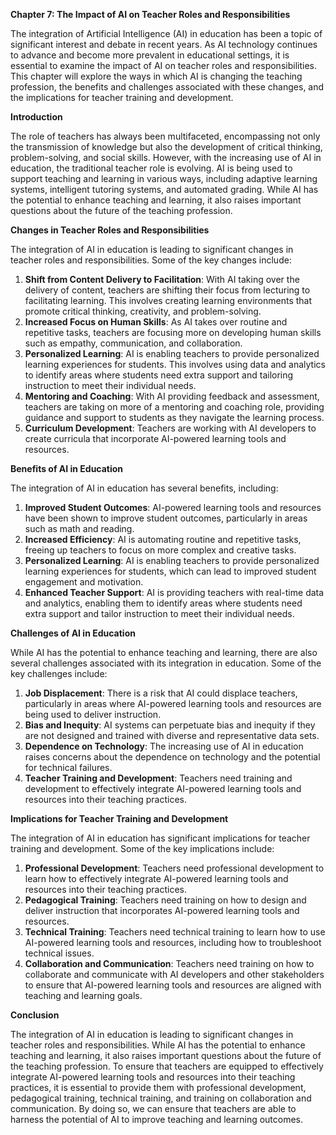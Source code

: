 **Chapter 7: The Impact of AI on Teacher Roles and Responsibilities**

The integration of Artificial Intelligence (AI) in education has been a topic of significant interest and debate in recent years. As AI technology continues to advance and become more prevalent in educational settings, it is essential to examine the impact of AI on teacher roles and responsibilities. This chapter will explore the ways in which AI is changing the teaching profession, the benefits and challenges associated with these changes, and the implications for teacher training and development.

**Introduction**

The role of teachers has always been multifaceted, encompassing not only the transmission of knowledge but also the development of critical thinking, problem-solving, and social skills. However, with the increasing use of AI in education, the traditional teacher role is evolving. AI is being used to support teaching and learning in various ways, including adaptive learning systems, intelligent tutoring systems, and automated grading. While AI has the potential to enhance teaching and learning, it also raises important questions about the future of the teaching profession.

**Changes in Teacher Roles and Responsibilities**

The integration of AI in education is leading to significant changes in teacher roles and responsibilities. Some of the key changes include:

1. **Shift from Content Delivery to Facilitation**: With AI taking over the delivery of content, teachers are shifting their focus from lecturing to facilitating learning. This involves creating learning environments that promote critical thinking, creativity, and problem-solving.
2. **Increased Focus on Human Skills**: As AI takes over routine and repetitive tasks, teachers are focusing more on developing human skills such as empathy, communication, and collaboration.
3. **Personalized Learning**: AI is enabling teachers to provide personalized learning experiences for students. This involves using data and analytics to identify areas where students need extra support and tailoring instruction to meet their individual needs.
4. **Mentoring and Coaching**: With AI providing feedback and assessment, teachers are taking on more of a mentoring and coaching role, providing guidance and support to students as they navigate the learning process.
5. **Curriculum Development**: Teachers are working with AI developers to create curricula that incorporate AI-powered learning tools and resources.

**Benefits of AI in Education**

The integration of AI in education has several benefits, including:

1. **Improved Student Outcomes**: AI-powered learning tools and resources have been shown to improve student outcomes, particularly in areas such as math and reading.
2. **Increased Efficiency**: AI is automating routine and repetitive tasks, freeing up teachers to focus on more complex and creative tasks.
3. **Personalized Learning**: AI is enabling teachers to provide personalized learning experiences for students, which can lead to improved student engagement and motivation.
4. **Enhanced Teacher Support**: AI is providing teachers with real-time data and analytics, enabling them to identify areas where students need extra support and tailor instruction to meet their individual needs.

**Challenges of AI in Education**

While AI has the potential to enhance teaching and learning, there are also several challenges associated with its integration in education. Some of the key challenges include:

1. **Job Displacement**: There is a risk that AI could displace teachers, particularly in areas where AI-powered learning tools and resources are being used to deliver instruction.
2. **Bias and Inequity**: AI systems can perpetuate bias and inequity if they are not designed and trained with diverse and representative data sets.
3. **Dependence on Technology**: The increasing use of AI in education raises concerns about the dependence on technology and the potential for technical failures.
4. **Teacher Training and Development**: Teachers need training and development to effectively integrate AI-powered learning tools and resources into their teaching practices.

**Implications for Teacher Training and Development**

The integration of AI in education has significant implications for teacher training and development. Some of the key implications include:

1. **Professional Development**: Teachers need professional development to learn how to effectively integrate AI-powered learning tools and resources into their teaching practices.
2. **Pedagogical Training**: Teachers need training on how to design and deliver instruction that incorporates AI-powered learning tools and resources.
3. **Technical Training**: Teachers need technical training to learn how to use AI-powered learning tools and resources, including how to troubleshoot technical issues.
4. **Collaboration and Communication**: Teachers need training on how to collaborate and communicate with AI developers and other stakeholders to ensure that AI-powered learning tools and resources are aligned with teaching and learning goals.

**Conclusion**

The integration of AI in education is leading to significant changes in teacher roles and responsibilities. While AI has the potential to enhance teaching and learning, it also raises important questions about the future of the teaching profession. To ensure that teachers are equipped to effectively integrate AI-powered learning tools and resources into their teaching practices, it is essential to provide them with professional development, pedagogical training, technical training, and training on collaboration and communication. By doing so, we can ensure that teachers are able to harness the potential of AI to improve teaching and learning outcomes.